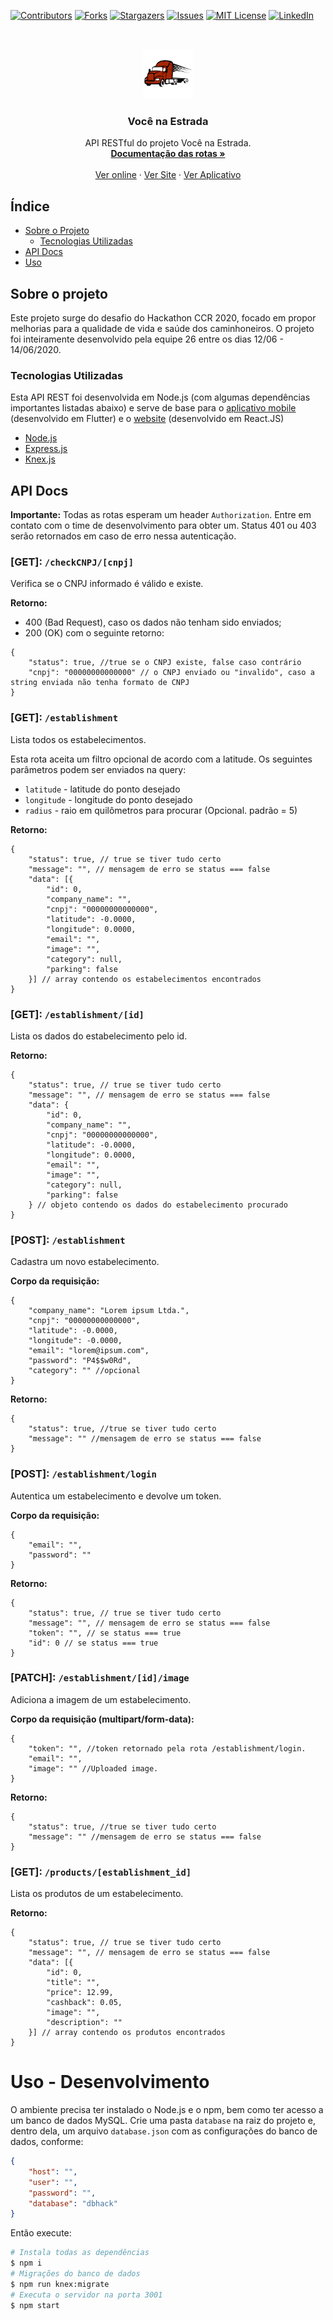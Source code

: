 [![Contributors][contributors-shield]][contributors-url]
[![Forks][forks-shield]][forks-url]
[![Stargazers][stars-shield]][stars-url]
[![Issues][issues-shield]][issues-url]
[![MIT License][license-shield]][license-url]
[![LinkedIn][linkedin-shield]][linkedin-url]



<br />
<p align="center">
  <a href="https://github.com/hellmrf/voce-na-estrada-server">
    <img src="logo.png" alt="Logo" width="80" height="80">
  </a>

  <h3 align="center">Você na Estrada</h3>

  <p align="center">
    API RESTful do projeto Você na Estrada.
    <br />
    <a href="#api-docs"><strong>Documentação das rotas »</strong></a>
    <br />
    <br />
    <a href="https://voce-na-estrada.herokuapp.com/">Ver online</a>
    ·
    <a href="https://voce-na-estrada.netlify.app">Ver Site</a>
    ·
    <a href="https://github.com/FabioLafayete/Voce_na_Estrada">Ver Aplicativo</a>
  </p>
</p>



<!-- TABLE OF CONTENTS -->
## Índice

* [Sobre o Projeto](#sobre-o-projeto)
  * [Tecnologias Utilizadas](#tecnologias-utilizadas)
* [API Docs](#api-docs)
* [Uso](#uso---desenvolvimento)



<!-- ABOUT THE PROJECT -->
## Sobre o projeto

Este projeto surge do desafio do Hackathon CCR 2020, focado em propor melhorias para a qualidade de vida e saúde dos caminhoneiros. O projeto foi inteiramente desenvolvido pela equipe 26 entre os dias 12/06 - 14/06/2020.

### Tecnologias Utilizadas

Esta API REST foi desenvolvida em Node.js (com algumas dependências importantes listadas abaixo) e serve de base para o [aplicativo mobile](https://github.com/FabioLafayete/Voce_na_Estrada) (desenvolvido em Flutter) e o [website](https://github.com/hellmrf/voce-na-estrada-web) (desenvolvido em React.JS)

* [Node.js](https://nodejs.org/)
* [Express.js](https://expressjs.com/)
* [Knex.js](http://knexjs.org/)

## API Docs

**Importante:** Todas as rotas esperam um header `Authorization`. Entre em contato com o time de desenvolvimento para obter um. Status 401 ou 403 serão retornados em caso de erro nessa autenticação.

### [GET]: `/checkCNPJ/[cnpj]`

Verifica se o CNPJ informado é válido e existe.

**Retorno:**
- 400 (Bad Request), caso os dados não tenham sido enviados;
- 200 (OK) com o seguinte retorno:
```jsonc
{
    "status": true, //true se o CNPJ existe, false caso contrário
    "cnpj": "00000000000000" // o CNPJ enviado ou "invalido", caso a string enviada não tenha formato de CNPJ
}
```

### [GET]: `/establishment`

Lista todos os estabelecimentos.

Esta rota aceita um filtro opcional de acordo com a latitude. Os seguintes parâmetros podem ser enviados na query:
- `latitude` - latitude do ponto desejado
- `longitude` - longitude do ponto desejado
- `radius` - raio em quilômetros para procurar (Opcional. padrão = 5)

**Retorno:**
```jsonc
{
    "status": true, // true se tiver tudo certo
    "message": "", // mensagem de erro se status === false
    "data": [{
        "id": 0,
        "company_name": "",
        "cnpj": "00000000000000",
        "latitude": -0.0000,
        "longitude": 0.0000,
        "email": "",
        "image": "",
        "category": null,
        "parking": false
    }] // array contendo os estabelecimentos encontrados
}
```

### [GET]: `/establishment/[id]`

Lista os dados do estabelecimento pelo id.

**Retorno:**
```jsonc
{
    "status": true, // true se tiver tudo certo
    "message": "", // mensagem de erro se status === false
    "data": {
        "id": 0,
        "company_name": "",
        "cnpj": "00000000000000",
        "latitude": -0.0000,
        "longitude": 0.0000,
        "email": "",
        "image": "",
        "category": null,
        "parking": false
    } // objeto contendo os dados do estabelecimento procurado
}
```

### [POST]: `/establishment`

Cadastra um novo estabelecimento.

**Corpo da requisição:**
```jsonc
{
    "company_name": "Lorem ipsum Ltda.",
    "cnpj": "00000000000000",
    "latitude": -0.0000,
    "longitude": -0.0000,
    "email": "lorem@ipsum.com",
    "password": "P4$$w0Rd",
    "category": "" //opcional
}
```

**Retorno:**
```jsonc
{
    "status": true, //true se tiver tudo certo
    "message": "" //mensagem de erro se status === false
}
```
### [POST]: `/establishment/login`

Autentica um estabelecimento e devolve um token.

**Corpo da requisição:**
```jsonc
{
    "email": "",
    "password": ""
}
```

**Retorno:**
```jsonc
{
    "status": true, // true se tiver tudo certo
    "message": "", // mensagem de erro se status === false
    "token": "", // se status === true
    "id": 0 // se status === true
}
```

### [PATCH]: `/establishment/[id]/image`

Adiciona a imagem de um estabelecimento.

**Corpo da requisição (multipart/form-data):**
```jsonc
{
    "token": "", //token retornado pela rota /establishment/login.
    "email": "",
    "image": "" //Uploaded image.
}
```

**Retorno:**
```jsonc
{
    "status": true, //true se tiver tudo certo
    "message": "" //mensagem de erro se status === false
}
```

### [GET]: `/products/[establishment_id]`

Lista os produtos de um estabelecimento.

**Retorno:**
```jsonc
{
    "status": true, // true se tiver tudo certo
    "message": "", // mensagem de erro se status === false
    "data": [{
        "id": 0,
        "title": "",
        "price": 12.99,
        "cashback": 0.05,
        "image": "",
        "description": ""
    }] // array contendo os produtos encontrados
}
```

# Uso - Desenvolvimento

O ambiente precisa ter instalado o Node.js e o npm, bem como ter acesso a um banco de dados MySQL. Crie uma pasta `database` na raiz do projeto e, dentro dela, um arquivo `database.json` com as configurações do banco de dados, conforme:
```json
{
    "host": "",
    "user": "",
    "password": "",
    "database": "dbhack"
}
```
Então execute:
```sh
# Instala todas as dependências
$ npm i
# Migrações do banco de dados
$ npm run knex:migrate
# Executa o servidor na porta 3001
$ npm start
```

<!-- MARKDOWN LINKS & IMAGES -->
<!-- https://www.markdownguide.org/basic-syntax/#reference-style-links -->
[contributors-shield]: https://img.shields.io/github/contributors/hellmrf/voce-na-estrada-server.svg?style=flat-square
[contributors-url]: https://github.com/hellmrf/voce-na-estrada-server/graphs/contributors
[forks-shield]: https://img.shields.io/github/forks/hellmrf/voce-na-estrada-server.svg?style=flat-square
[forks-url]: https://github.com/hellmrf/voce-na-estrada-server/network/members
[stars-shield]: https://img.shields.io/github/stars/hellmrf/voce-na-estrada-server.svg?style=flat-square
[stars-url]: https://github.com/hellmrf/voce-na-estrada-server/stargazers
[issues-shield]: https://img.shields.io/github/issues/hellmrf/voce-na-estrada-server.svg?style=flat-square
[issues-url]: https://github.com/hellmrf/voce-na-estrada-server/issues
[license-shield]: https://img.shields.io/github/license/hellmrf/voce-na-estrada-server.svg?style=flat-square
[license-url]: https://github.com/hellmrf/voce-na-estrada-server/blob/master/LICENSE.txt
[linkedin-shield]: https://img.shields.io/badge/-LinkedIn-black.svg?style=flat-square&logo=linkedin&colorB=555
[linkedin-url]: https://linkedin.com/in/othneildrew
[product-screenshot]: images/screenshot.png